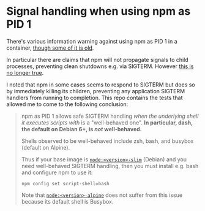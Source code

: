 # Signal handling when using npm as PID 1

There's various information warning against using npm as PID 1 in a container,
[though some of it is
old](https://help.heroku.com/ROG3H81R/why-does-sigterm-handling-not-work-correctly-in-nodejs-with-npm).

In particular there are claims that npm will not propagate signals to child
processes, preventing clean shutdowns e.g. via SIGTERM. However [this is no
longer true](https://github.com/npm/npm/pull/10868).

I noted that npm in some cases seems to respond to SIGTERM but does so by
immediately killing its children, preventing any application SIGTERM handlers
from running to completion. This repo contains the tests that allowed me to come
to the following conclusion:

> npm as PID 1 allows safe SIGTERM handling *when the underlying shell it
> executes scripts with* is a "well-behaved one". **In particular, dash, the
> default on Debian 6+, is *not* well-behaved.**
>
> Shells observed to be well-behaved include zsh, bash, and busybox (default on
> Alpine).
>
> Thus if your base image is
> [`node:<version>-slim`](https://github.com/nodejs/docker-node#nodeslim)
> (Debian) and you need well-behaved SIGTERM handling, then you must install
> e.g. bash and configure npm to use it:
>
> ```
> npm config set script-shell=bash
> ```
>
> Note that
> [`node:<version>-alpine`](https://github.com/nodejs/docker-node#nodealpine)
> does not suffer from this issue because its default shell is Busybox.
